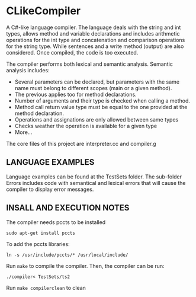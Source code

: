 CLikeCompiler
=============
A C#-like language compiler. The language deals with the string and int types, allows method and variable declarations and includes arithmetic operations for the int type and concatenation and comparison operations for the string type. While sentences and a write method (output) are also considered.  Once compiled, the code is too executed.

The compiler performs both lexical and semantic analysis. Semantic analysis includes:
* Several parameters can be declared, but parameters with the same name must belong to different scopes (main or a given method).
* The previous applies too for method declarations. 
* Number of arguments and their type is checked when calling a method.
* Method call return value type must be equal to the one provided at the method declaration.
* Operations and assignations are only allowed between same types
* Checks weather the operation is available for a given type
* More...

The core files of this project are interpreter.cc and compiler.g

## LANGUAGE EXAMPLES
Language examples can be found at the TestSets folder. The sub-folder Errors includes code with semantical and lexical errors that will cause the compiler to display error messages.

## INSALL AND EXECUTION NOTES
The compiler needs pccts to be installed

`sudo apt-get install pccts`

To add the pccts libraries:

`ln -s /usr/include/pccts/* /usr/local/include/`

Run `make` to compile the compiler.
Then, the compiler can be run:

`./compiler< TestSets/ts2`

Run `make compilerclean` to clean
